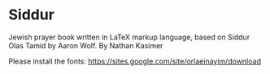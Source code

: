 # Siddur
Jewish prayer book written in LaTeX markup language, based on Siddur Olas Tamid by Aaron Wolf. 
By Nathan Kasimer

Please install the fonts: https://sites.google.com/site/orlaeinayim/download
